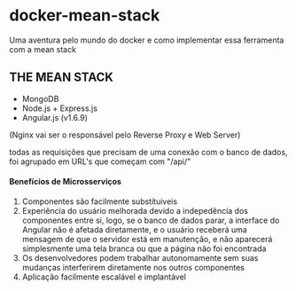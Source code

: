 # docker-mean-stack
Uma aventura pelo mundo do docker e como implementar essa ferramenta com a mean stack


## THE MEAN STACK
- MongoDB
- Node.js + Express.js
- Angular.js (v1.6.9)

(Nginx vai ser o responsável pelo Reverse Proxy e Web Server)

todas as requisições que precisam de uma conexão com o banco de dados, foi agrupado em URL's que começam com "/api/"

#### Benefícios de Microsserviços
1. Componentes são facilmente substítuiveis
2. Experiência do usuário melhorada devido a indepedência dos componentes entre si, logo, se o banco de dados parar, a interface do Angular não é afetada diretamente, e o usuário receberá uma mensagem de que o servidor está em manutenção, e não aparecerá simplesmente uma tela branca ou que a página não foi encontrada
3. Os desenvolvedores podem trabalhar autonomamente sem suas mudanças interferirem diretamente nos outros componentes
4. Aplicação facilmente escalável e implantável